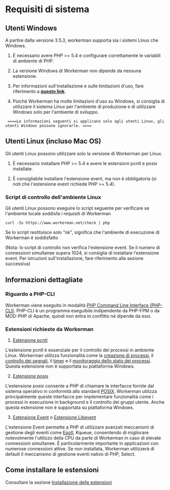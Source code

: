 # Requisiti di sistema

## Utenti Windows
A partire dalla versione 3.5.3, workerman supporta sia i sistemi Linux che Windows.

1. È necessario avere PHP >= 5.4 e configurare correttamente le variabili di ambiente di PHP.

2. La versione Windows di Workerman non dipende da nessuna estensione.

3. Per informazioni sull'installazione e sulle limitazioni d'uso, fare riferimento a [**questo link**](https://www.workerman.net/windows).

4. Poiché Workerman ha molte limitazioni d'uso su Windows, si consiglia di utilizzare il sistema Linux per l'ambiente di produzione e di utilizzare Windows solo per l'ambiente di sviluppo.

``` ====Le informazioni seguenti si applicano solo agli utenti Linux, gli utenti Windows possono ignorarle. ====```

## Utenti Linux (incluso Mac OS)
Gli utenti Linux possono utilizzare solo la versione di Workerman per Linux.

1. È necessario installare PHP >= 5.4 e avere le estensioni pcntl e posix installate.

2. È consigliabile installare l'estensione event, ma non è obbligatoria (si noti che l'estensione event richiede PHP >= 5.4).

### Script di controllo dell'ambiente Linux
Gli utenti Linux possono eseguire lo script seguente per verificare se l'ambiente locale soddisfa i requisiti di Workerman

```curl -Ss https://www.workerman.net/check | php```

Se lo script restituisce solo "ok", significa che l'ambiente di esecuzione di Workerman è soddisfatto

(Nota: lo script di controllo non verifica l'estensione event. Se il numero di connessioni simultanee supera 1024, si consiglia di installare l'estensione event. Per istruzioni sull'installazione, fare riferimento alla sezione successiva)

## Informazioni dettagliate

### Riguardo a PHP-CLI

Workerman viene eseguito in modalità [PHP Command Line Interface (PHP-CLI)](https://php.net/manual/it/features.commandline.php). PHP-CLI è un programma eseguibile indipendente da PHP-FPM o da MOD-PHP di Apache, quindi non entra in conflitto né dipende da essi.

### Estensioni richieste da Workerman

1. [Estensione pcntl](https://www.php.net/manual/it/book.pcntl.php)

L'estensione pcntl è essenziale per il controllo dei processi in ambiente Linux. Workerman utilizza funzionalità come la [creazione di processi](https://www.php.net/manual/it/function.pcntl-fork.php), il [controllo dei segnali](https://www.php.net/manual/it/function.pcntl-signal.php), il [timer](https://www.php.net/manual/it/function.pcntl-alarm.php) e il [monitoraggio dello stato dei processi](https://www.php.net/manual/it/function.pcntl-waitpid.php). Questa estensione non è supportata su piattaforma Windows.

2. [Estensione posix](https://www.php.net/manual/it/book.posix.php)

L'estensione posix consente a PHP di chiamare le interfacce fornite dal sistema operativo in conformità allo standard [POSIX](https://it.wikipedia.org/wiki/POSIX). Workerman utilizza principalmente queste interfacce per implementare funzionalità come i processi in esecuzione in background e il controllo dei gruppi utente. Anche questa estensione non è supportata su piattaforma Windows.

3. [Estensione Event](https://www.php.net/manual/it/book.event.php) o [Estensione Libevent](https://www.php.net/manual/en/book.libevent.php)

L'estensione Event permette a PHP di utilizzare avanzati meccanismi di gestione degli eventi come [Epoll](https://it.wikipedia.org/wiki/Epoll), Kqueue, consentendo di migliorare notevolmente l'utilizzo della CPU da parte di Workerman in caso di elevate connessioni simultanee. È particolarmente importante in applicazioni con numerose connessioni attive. Se non installata, Workerman utilizzerà di default il meccanismo di gestione eventi nativo di PHP, Select.

## Come installare le estensioni

Consultare la sezione [Installazione delle estensioni](../appendices/install-extension.md)
